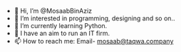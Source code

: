 - 👋 Hi, I’m @MosaabBinAziz
- 👀 I’m interested in programming, designing and so on..
- 🌱 I’m currently learning Python.
- 💞️ I have an aim to run an IT firm.
- 📫 How to reach me: Email- mosaab@taqwa.company

<!---
MosaabBinAziz/MosaabBinAziz is a ✨ special ✨ repository because its `README.md` (this file) appears on your GitHub profile.
You can click the Preview link to take a look at your changes.
--->
